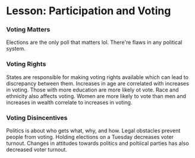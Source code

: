 # Lesson: Participation and Voting

### Voting Matters
Elections are the only poll that matters lol. There're flaws in any political system. 

### Voting Rights
States are responsible for making voting rights available which can lead to discrepancy between them. Increases in age are correlated with increases in voting. Those with more education are more likely ot vote. Race and ethnicity also affects voting. Women are more likely to vote than men and increases in wealth correlate to increases in voting. 

### Voting Disincentives
Politics is about who gets what, why, and how. Legal obstacles prevent people from voting. Holding elections on a Tuesday decreases voter turnout. Changes in attitudes towards politics and poltiical parties has also decreased voter turnout. 